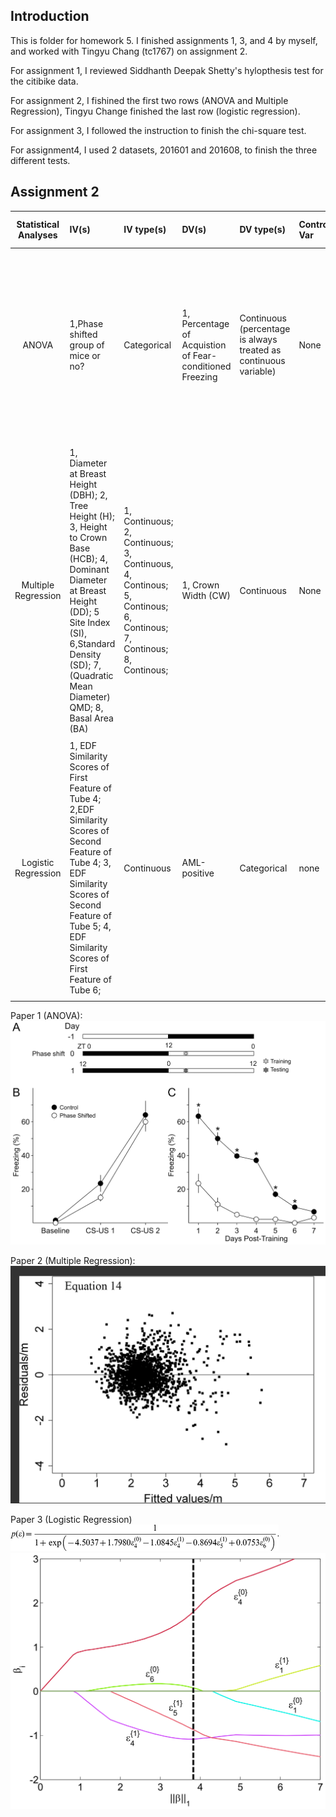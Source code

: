 ## Introduction

This is folder for homework 5.
I finished assignments 1, 3, and 4 by myself, and worked with Tingyu Chang (tc1767) on assignment 2. 


For assignment 1, I reviewed Siddhanth Deepak Shetty's hylopthesis test for the citibike data.

For assignment 2, I fishined the first two rows (ANOVA and Multiple Regression), Tingyu Change finished the last row (logistic regression).

For assignment 3, I followed the instruction to finish the chi-square test.

For assignment4, I used 2 datasets, 201601 and 201608, to finish the three different tests.



## Assignment 2

 | **Statistical Analyses**	|  **IV(s)**  |  **IV type(s)** |  **DV(s)**  |  **DV type(s)**  |  **Control Var** | **Control Var type**  | **Question to be answered** | **_H0_** | **alpha** | **link to paper**| 
|:----------:|:----------|:------------|:-------------|:-------------|:------------|:------------- |:------------------|:----:|:-------:|:-------|
 ANOVA | 1,Phase shifted group of mice or no? | Categorical | 1, Percentage of Acquistion of Fear-conditioned Freezing | Continuous (percentage is always treated as continuous variable) |  None | None | If an acute light/dark phase shift prior to training would alter acquistion of fear conditioned freeze of mice?| Percentage of acquistion of fear conditioned freeze of phase shifted group of mice = Percentage of acquistion of fear conditioned freeze of normal mice | 0.05 | [Rapid Changes in the Light/Dark Cycle Disrupt Memory of Conditioned Fear in Mice](https://journals.plos.org/plosone/article?id=10.1371/journal.pone.0012546#pone-0012546-g001**)|
  |||||||||
 Multiple Regression	|  1, Diameter at Breast Height (DBH); 2, Tree Height (H); 3, Height to Crown Base (HCB); 4, Dominant Diameter at Breast Height (DD); 5 Site Index (SI), 6,Standard Density (SD); 7, (Quadratic Mean Diameter) QMD; 8, Basal Area (BA)  |  1, Continuous; 2, Continuous; 3, Continuous, 4, Continous; 5, Continous; 6, Continous; 7, Continous; 8, Continous; |  1, Crown Width (CW) | Continuous | None | None  | How to predict crown width of China-fir precisely based on the crown data | None | 0.05 (Feature Selection ) | [Linear Mixed-Effects Models to Describe Individual Tree Crown Width for China-Fir in Fujian Province, Southeast China](https://journals.plos.org/plosone/article?id=10.1371/journal.pone.0122257#pone-0122257-t001)|
  |||||||||
 Logistic Regression	| 1, EDF Similarity Scores of First Feature of Tube 4; 2,EDF Similarity Scores of Second Feature of Tube 4; 3, EDF Similarity Scores of Second Feature of Tube 5; 4, EDF Similarity Scores of First Feature of Tube 6; | Continuous |  AML-positive  |  Categorical  |  none | none | How to predict acute myeloid leukemia (AML) from patient samples based on flow cytometry measurements ? | None | 0.05 (Feature Selection ) | [Leukemia Prediction Using Sparse Logistic Regression] (https://journals.plos.org/plosone/article?id=10.1371/journal.pone.0072932)| 
  |||||||||

Paper 1 (ANOVA):
![ANOVA](ANOVA.png)

Paper 2 (Multiple Regression):
![MULTIPLE REGRESSION](multiple.png)

Paper 3 (Logistic Regression)
![L1](leukemia2.png)
![L2](leukemia.png)
